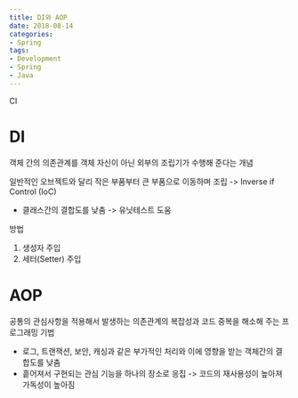 ```yaml
---
title: DI와 AOP
date: 2018-08-14
categories:
- Spring
tags:
- Development
- Spring
- Java
---
```


CI

# DI

객체 간의 의존관계를 객체 자신이 아닌 외부의 조립기가 수행해 준다는 개념

일반적인 오브젝트와 달리 작은 부품부터 큰 부품으로 이동하며 조립 -> Inverse if Control (IoC)

- 클래스간의 결합도를 낮춤 -> 유닛테스트 도움

방법

1. 생성자 주입
2. 세터(Setter) 주입

# AOP

공통의 관심사항을 적용해서 발생하는 의존관계의 복잡성과 코드 중복을 해소해 주는 프로그래밍 기법

- 로그, 트랜잭션, 보안, 캐싱과 같은 부가적인 처리와 이에 영향을 받는 객체간의 결합도를 낮춤
- 흩어져서 구현되는 관심 기능을 하나의 장소로 응집 -> 코드의 재사용성이 높아져 가독성이 높아짐